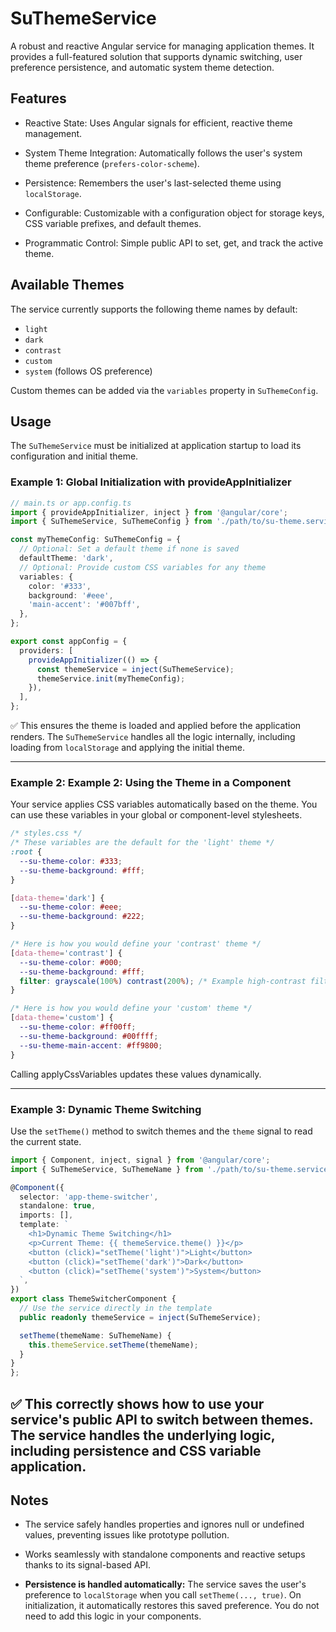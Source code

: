 # SuThemeService

A robust and reactive Angular service for managing application themes. It provides a full-featured solution that supports dynamic switching, user preference persistence, and automatic system theme detection.


## Features

- Reactive State: Uses Angular signals for efficient, reactive theme management.

- System Theme Integration: Automatically follows the user's system theme preference (`prefers-color-scheme`).

- Persistence: Remembers the user's last-selected theme using `localStorage`.

- Configurable: Customizable with a configuration object for storage keys, CSS variable prefixes, and default themes.

- Programmatic Control: Simple public API to set, get, and track the active theme.

## Available Themes

The service currently supports the following theme names by default:

- `light`
- `dark`
- `contrast`
- `custom`
- `system` (follows OS preference)

Custom themes can be added via the `variables` property in `SuThemeConfig`.


## Usage

The `SuThemeService` must be initialized at application startup to load its configuration and initial theme.

### Example 1: Global Initialization with provideAppInitializer

```typescript 
// main.ts or app.config.ts
import { provideAppInitializer, inject } from '@angular/core';
import { SuThemeService, SuThemeConfig } from './path/to/su-theme.service';

const myThemeConfig: SuThemeConfig = {
  // Optional: Set a default theme if none is saved
  defaultTheme: 'dark',
  // Optional: Provide custom CSS variables for any theme
  variables: {
    color: '#333',
    background: '#eee',
    'main-accent': '#007bff',
  },
};

export const appConfig = {
  providers: [
    provideAppInitializer(() => {
      const themeService = inject(SuThemeService);
      themeService.init(myThemeConfig);
    }),
  ],
};

```

✅ This ensures the theme is loaded and applied before the application renders. The `SuThemeService` handles all the logic internally, including loading from `localStorage` and applying the initial theme.

--- 

### Example 2: Example 2: Using the Theme in a Component
Your service applies CSS variables automatically based on the theme. You can use these variables in your global or component-level stylesheets.

```css
/* styles.css */
/* These variables are the default for the 'light' theme */
:root {
  --su-theme-color: #333;
  --su-theme-background: #fff;
}

[data-theme='dark'] {
  --su-theme-color: #eee;
  --su-theme-background: #222;
}

/* Here is how you would define your 'contrast' theme */
[data-theme='contrast'] {
  --su-theme-color: #000;
  --su-theme-background: #fff;
  filter: grayscale(100%) contrast(200%); /* Example high-contrast filter */
}

/* Here is how you would define your 'custom' theme */
[data-theme='custom'] {
  --su-theme-color: #ff00ff;
  --su-theme-background: #00ffff;
  --su-theme-main-accent: #ff9800;
}
```
Calling applyCssVariables updates these values dynamically.

---

### Example 3: Dynamic Theme Switching
Use the `setTheme()` method to switch themes and the `theme` signal to read the current state.

```typescript
import { Component, inject, signal } from '@angular/core';
import { SuThemeService, SuThemeName } from './path/to/su-theme.service';

@Component({
  selector: 'app-theme-switcher',
  standalone: true,
  imports: [],
  template: `
    <h1>Dynamic Theme Switching</h1>
    <p>Current Theme: {{ themeService.theme() }}</p>
    <button (click)="setTheme('light')">Light</button>
    <button (click)="setTheme('dark')">Dark</button>
    <button (click)="setTheme('system')">System</button>
  `,
})
export class ThemeSwitcherComponent {
  // Use the service directly in the template
  public readonly themeService = inject(SuThemeService);

  setTheme(themeName: SuThemeName) {
    this.themeService.setTheme(themeName);
  }
}
};

```
✅ This correctly shows how to use your service's public API to switch between themes. The service handles the underlying logic, including persistence and CSS variable application.
---

## Notes

- The service safely handles properties and ignores null or undefined values, preventing issues like prototype pollution.

- Works seamlessly with standalone components and reactive setups thanks to its signal-based API.

- **Persistence is handled automatically:** The service saves the user's preference to `localStorage` when you call `setTheme(..., true)`. On initialization, it automatically restores this saved preference. You do not need to add this logic in your components.